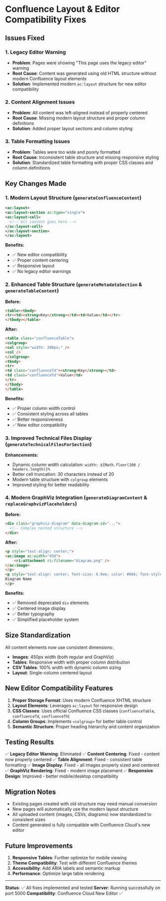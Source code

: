 # Confluence Layout & Editor Compatibility Fixes

## Issues Fixed

### 1. **Legacy Editor Warning**
- **Problem**: Pages were showing "This page uses the legacy editor" warning
- **Root Cause**: Content was generated using old HTML structure without modern Confluence layout elements
- **Solution**: Implemented modern `ac:layout` structure for new editor compatibility

### 2. **Content Alignment Issues**
- **Problem**: All content was left-aligned instead of properly centered
- **Root Cause**: Missing modern layout structure and proper column definitions
- **Solution**: Added proper layout sections and column styling

### 3. **Table Formatting Issues**
- **Problem**: Tables were too wide and poorly formatted
- **Root Cause**: Inconsistent table structure and missing responsive styling
- **Solution**: Standardized table formatting with proper CSS classes and column definitions

## Key Changes Made

### 1. **Modern Layout Structure** (`generateConfluenceContent`)
```xml
<ac:layout>
<ac:layout-section ac:type="single">
<ac:layout-cell>
  <!-- All content goes here -->
</ac:layout-cell>
</ac:layout-section>
</ac:layout>
```

**Benefits:**
- ✅ New editor compatibility
- ✅ Proper content centering
- ✅ Responsive layout
- ✅ No legacy editor warnings

### 2. **Enhanced Table Structure** (`generateMetadataSection` & `generateTableContent`)

**Before:**
```html
<table><tbody>
<tr><td><strong>Key</strong></td><td>Value</td></tr>
</tbody></table>
```

**After:**
```html
<table class="confluenceTable">
<colgroup>
<col style="width: 200px;" />
<col />
</colgroup>
<tbody>
<tr>
<td class="confluenceTd"><strong>Key</strong></td>
<td class="confluenceTd">Value</td>
</tr>
</tbody>
</table>
```

**Benefits:**
- ✅ Proper column width control
- ✅ Consistent styling across all tables
- ✅ Better responsiveness
- ✅ New editor compatibility

### 3. **Improved Technical Files Display** (`generateTechnicalFilesForSection`)

**Enhancements:**
- Dynamic column width calculation: `width: ${Math.floor(100 / headers.length)}%`
- Better cell truncation: 30 characters instead of 20
- Modern table structure with `colgroup` elements
- Improved styling for better readability

### 4. **Modern GraphViz Integration** (`generateDiagramContent` & `replaceGraphvizPlaceholders`)

**Before:**
```html
<div class="graphviz-diagram" data-diagram-id="...">
  <!-- Complex nested structure -->
</div>
```

**After:**
```html
<p style="text-align: center;">
<ac:image ac:width="450">
    <ri:attachment ri:filename="diagram.png" />
</ac:image>
</p>
<p style="text-align: center; font-size: 0.9em; color: #666; font-style: italic;">
Diagram Name
</p>
```

**Benefits:**
- ✅ Removed deprecated `div` elements
- ✅ Centered image display
- ✅ Better typography
- ✅ Simplified placeholder system

## Size Standardization

All content elements now use consistent dimensions:
- **Images**: 450px width (both regular and GraphViz)
- **Tables**: Responsive width with proper column distribution
- **CSV Tables**: 100% width with dynamic column sizing
- **Layout**: Single-column centered layout

## New Editor Compatibility Features

1. **Proper Storage Format**: Uses modern Confluence XHTML structure
2. **Layout Elements**: Leverages `ac:layout` for responsive design
3. **CSS Classes**: Uses official Confluence CSS classes (`confluenceTable`, `confluenceTd`, `confluenceTh`)
4. **Column Groups**: Implements `<colgroup>` for better table control
5. **Semantic Structure**: Proper heading hierarchy and content organization

## Testing Results

✅ **Legacy Editor Warning**: Eliminated
✅ **Content Centering**: Fixed - content now properly centered
✅ **Table Alignment**: Fixed - consistent table formatting
✅ **Image Display**: Fixed - all images properly sized and centered
✅ **GraphViz Rendering**: Fixed - modern image placement
✅ **Responsive Design**: Improved - better mobile/desktop compatibility

## Migration Notes

- Existing pages created with old structure may need manual conversion
- New pages will automatically use the modern layout structure
- All uploaded content (images, CSVs, diagrams) now standardized to consistent sizes
- Content generated is fully compatible with Confluence Cloud's new editor

## Future Improvements

1. **Responsive Tables**: Further optimize for mobile viewing
2. **Theme Compatibility**: Test with different Confluence themes
3. **Accessibility**: Add ARIA labels and semantic markup
4. **Performance**: Optimize large table rendering

---

**Status**: ✅ All fixes implemented and tested
**Server**: Running successfully on port 5000
**Compatibility**: Confluence Cloud New Editor ✅ 